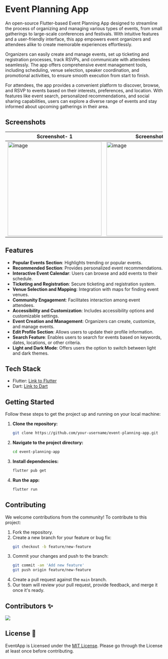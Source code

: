 
# Event Planning App

An open-source Flutter-based Event Planning App designed to streamline the process of organizing and managing various types of events, from small gatherings to large-scale conferences and festivals. With intuitive features and a user-friendly interface, this app empowers event organizers and attendees alike to create memorable experiences effortlessly.

Organizers can easily create and manage events, set up ticketing and registration processes, track RSVPs, and communicate with attendees seamlessly. The app offers comprehensive event management tools, including scheduling, venue selection, speaker coordination, and promotional activities, to ensure smooth execution from start to finish.

For attendees, the app provides a convenient platform to discover, browse, and RSVP to events based on their interests, preferences, and location. With features like event search, personalized recommendations, and social sharing capabilities, users can explore a diverse range of events and stay informed about upcoming gatherings in their area.


## Screenshots

| Screenshot- 1  |Screenshot- 2|
| ---------------| ----------- |
| <img src="https://github.com/LegendSumeet/eventapp/assets/85386116/32750f28-0f15-4527-8093-4443eea583b5" alt="image" width="300"> | <img src="https://github.com/LegendSumeet/eventapp/assets/85386116/70ab69d2-f062-48f5-bdc6-dd46c7a26d8f" alt="image" width="300"> |


 


## Features

- **Popular Events Section**: Highlights trending or popular events.
- **Recommended Section**: Provides personalized event recommendations.
- **Interactive Event Calendar**: Users can browse and add events to their schedule.
- **Ticketing and Registration**: Secure ticketing and registration system.
- **Venue Selection and Mapping**: Integration with maps for finding event venues.
- **Community Engagement**: Facilitates interaction among event attendees.
- **Accessibility and Customization**: Includes accessibility options and customizable settings.
- **Event Creation and Management**: Organizers can create, customize, and manage events.
- **Edit Profile Section**: Allows users to update their profile information.
- **Search Feature**: Enables users to search for events based on keywords, dates, locations, or other criteria.
- **Light and Dark Mode**: Offers users the option to switch between light and dark themes.

## Tech Stack

- Flutter: [Link to Flutter](https://flutter.dev/)
- Dart: [Link to Dart](https://dart.dev/)

## Getting Started

Follow these steps to get the project up and running on your local machine:

1. **Clone the repository:**
   ```sh
   git clone https://github.com/your-username/event-planning-app.git
   ```

2. **Navigate to the project directory:**
   ```sh
   cd event-planning-app
   ```

3. **Install dependencies:**
   ```sh
   flutter pub get
   ```

4. **Run the app:**
   ```sh
   flutter run
   ```

## Contributing

We welcome contributions from the community! To contribute to this project:

1. Fork the repository.
2. Create a new branch for your feature or bug fix:
   ```sh
   git checkout -b feature/new-feature
   ```
3. Commit your changes and push to the branch:
   ```sh
   git commit -am 'Add new feature'
   git push origin feature/new-feature
   ```
4. Create a pull request against the `main` branch.
5. Our team will review your pull request, provide feedback, and merge it once it's ready.

## Contributors ✨

<a href="https://github.com/LegendSumeet/eventapp/graphs/contributors
">
  <img src="https://contrib.rocks/image?repo=LegendSumeet/eventapp" />
</a>




## License 👮

EventApp is Licensed under the <a href="/eventapp/licence.md">MIT License</a>. Please go through the License at least once before contributing.

